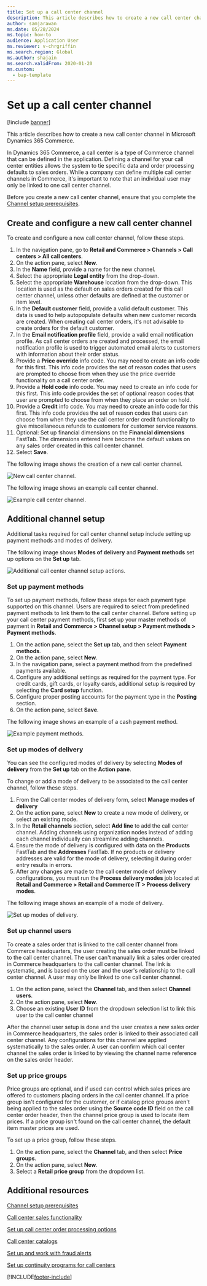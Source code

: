 ```yaml
---
title: Set up a call center channel
description: This article describes how to create a new call center channel in Microsoft Dynamics 365 Commerce.
author: samjarawan
ms.date: 05/28/2024
ms.topic: how-to
audience: Application User
ms.reviewer: v-chrgriffin
ms.search.region: Global
ms.author: shajain
ms.search.validFrom: 2020-01-20
ms.custom: 
  - bap-template
---
```


# Set up a call center channel

[!include [banner](includes/banner.md)]

This article describes how to create a new call center channel in Microsoft Dynamics 365 Commerce.

In Dynamics 365 Commerce, a call center is a type of Commerce channel that can be defined in the application. Defining a channel for your call center entities allows the system to tie specific data and order processing defaults to sales orders. While a company can define multiple call center channels in Commerce, it's important to note that an individual user may only be linked to one call center channel. 

Before you create a new call center channel, ensure that you complete the [Channel setup prerequisites](channels-prerequisites.md).

## Create and configure a new call center channel

To create and configure a new call center channel, follow these steps.

1. In the navigation pane, go to **Retail and Commerce \> Channels \> Call centers \> All call centers**.
1. On the action pane, select **New**.
1. In the **Name** field, provide a name for the new channel.
1. Select the appropriate **Legal entity** from the drop-down.
1. Select the appropriate **Warehouse** location from the drop-down. This location is used as the default on sales orders created for this call center channel, unless other defaults are defined at the customer or item level.
1. In the **Default customer** field, provide a valid default customer. This data is used to help autopopulate defaults when new customer records are created. When creating call center orders, it's not advisable to create orders for the default customer.
1. In the **Email notification profile** field, provide a valid email notification profile. As call center orders are created and processed, the email notification profile is used to trigger automated email alerts to customers with information about their order status.
1. Provide a **Price override** info code. You may need to create an info code for this first. This info code provides the set of reason codes that users are prompted to choose from when they use the price override functionality on a call center order.
1. Provide a **Hold code** info code. You may need to create an info code for this first. This info code provides the set of optional reason codes that user are prompted to choose from when they place an order on hold.
1. Provide a **Credit** info code. You may need to create an info code for this first. This info code provides the set of reason codes that users can choose from when they use the call center order credit functionality to give miscellaneous refunds to customers for customer service reasons.
1. Optional: Set up financial dimensions on the **Financial dimensions** FastTab. The dimensions entered here become the default values on any sales order created in this call center channel.
1. Select **Save**.

The following image shows the creation of a new call center channel.

![New call center channel.](media/channel-setup-callcenter-1.png)

The following image shows an example call center channel.

![Example call center channel.](media/channel-setup-callcenter-2.png)

## Additional channel setup

Additional tasks required for call center channel setup include setting up payment methods and modes of delivery.

The following image shows **Modes of delivery** and **Payment methods** set up options on the **Set up** tab.

![Additional call center channel setup actions.](media/channel-setup-callcenter-3.png)

### Set up payment methods

To set up payment methods, follow these steps for each payment type supported on this channel. Users are required to select from predefined payment methods to link them to the call center channel. Before setting up your call center payment methods, first set up your master methods of payment in **Retail and Commerce \> Channel setup \> Payment methods \> Payment methods**.

1. On the action pane, select the **Set up** tab, and then select **Payment methods**.
1. On the action pane, select **New**.
1. In the navigation pane, select a payment method from the predefined payments available.
1. Configure any additional settings as required for the payment type. For credit cards, gift cards, or loyalty cards, additional setup is required by selecting the **Card setup** function. 
1. Configure proper posting accounts for the payment type in the **Posting** section.
1. On the action pane, select **Save**.

The following image shows an example of a cash payment method.

![Example payment methods.](media/channel-setup-callcenter-payments.png)

### Set up modes of delivery

You can see the configured modes of delivery by selecting **Modes of delivery** from the **Set up** tab on the **Action pane**.  

To change or add a mode of delivery to be associated to the call center channel, follow these steps.

1. From the Call center modes of delivery form, select **Manage modes of delivery**
1. On the action pane, select **New** to create a new mode of delivery, or select an existing mode.
1. In the **Retail channels** section, select **Add line** to add the call center channel. Adding channels using organization nodes instead of adding each channel individually can streamline adding channels.
1. Ensure the mode of delivery is configured with data on the **Products** FastTab and the **Addresses** FastTab. If no products or delivery addresses are valid for the mode of delivery, selecting it during order entry results in errors.
1. After any changes are made to the call center mode of delivery configurations, you must run the **Process delivery modes** job located at **Retail and Commerce \> Retail and Commerce IT \> Process delivery modes**.

The following image shows an example of a mode of delivery.

![Set up modes of delivery.](media/channel-setup-retail-7.png)

### Set up channel users

To create a sales order that is linked to the call center channel from Commerce headquarters, the user creating the sales order must be linked to the call center channel. The user can't manually link a sales order created in Commerce headquarters to the call center channel. The link is systematic, and is based on the user and the user's relationship to the call center channel. A user may only be linked to one call center channel.

1. On the action pane, select the **Channel** tab, and then select **Channel users**.
1. On the action pane, select **New**.
1. Choose an existing **User ID** from the dropdown selection list to link this user to the call center channel

After the channel user setup is done and the user creates a new sales order in Commerce headquarters, the sales order is linked to their associated call center channel. Any configurations for this channel are applied systematically to the sales order. A user can confirm which call center channel the sales order is linked to by viewing the channel name reference on the sales order header.

### Set up price groups

Price groups are optional, and if used can control which sales prices are offered to customers placing orders in the call center channel. If a price group isn't configured for the customer, or if catalog price groups aren't being applied to the sales order using the **Source code ID** field on the call center order header, then the channel price group is used to locate item prices. If a price group isn't found on the call center channel, the default item master prices are used. 

To set up a price group, follow these steps.

1. On the action pane, select the **Channel** tab, and then select **Price groups**.
1. On the action pane, select **New**.
1. Select a **Retail price group** from the dropdown list.

## Additional resources

[Channel setup prerequisites](channels-prerequisites.md)

[Call center sales functionality](call-center-functionality.md)

[Set up call center order processing options](set-up-order-processing-options.md)

[Call center catalogs](call-center-catalogs.md)

[Set up and work with fraud alerts](set-up-fraud-alerts.md)

[Set up continuity programs for call centers](set-up-continuity-program.md)


[!INCLUDE[footer-include](../includes/footer-banner.md)]
